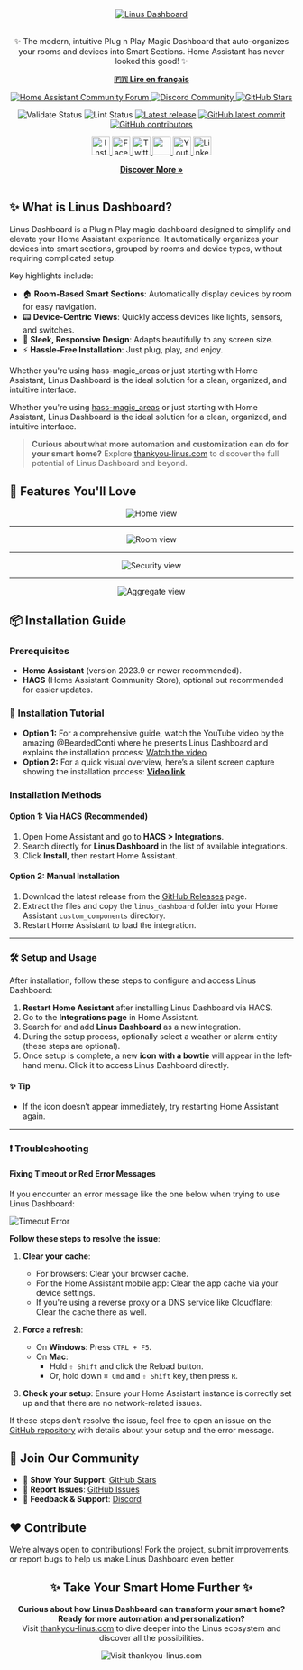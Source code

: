 <div align="center">
  <a href="https://thankyou-linus.com/">
    <img src="https://github.com/Thank-you-Linus/Linus-Dashboard/blob/main/images/screenshots/linus-dashboard-banner-en.jpg?raw=true" alt="Linus Dashboard">
  </a>
  <p align="center">
    <br>
    ✨ The modern, intuitive Plug n Play Magic Dashboard that auto-organizes your rooms and devices into Smart Sections. Home Assistant has never looked this good! ✨
    <br />
    <p align="center">
      <a href="README-fr.md"><strong>🇫🇷 Lire en français</strong></a>
    </p>
    <a href="https://community.home-assistant.io/t/looking-for-beta-testers-for-linus-dashboard-integration/804564">
      <img src="https://img.shields.io/badge/Home%20Assistant-Community%20Forum-blue?logo=home-assistant" alt="Home Assistant Community Forum"/>
    </a>
    <a href="https://discord.gg/cZ7NH4ex">
      <img src="https://discordapp.com/api/guilds/1104794215440978042/widget.png?style=shield" alt="Discord Community"/>
    </a>
    <a href="https://github.com/Thank-you-Linus/Linus-Dashboard/stargazers">
      <img src="https://img.shields.io/github/stars/Thank-you-Linus/Linus-Dashboard?style=social" alt="GitHub Stars"/>
    </a>
  </p>

  ![Validate Status](https://github.com/Thank-you-Linus/Linus-Dashboard/actions/workflows/validate.yml/badge.svg) ![Lint Status](https://github.com/Thank-you-Linus/Linus-Dashboard/actions/workflows/lint.yml/badge.svg) [![Latest release](https://img.shields.io/github/v/release/Thank-you-Linus/Linus-Dashboard.svg)](https://github.com/Thank-you-Linus/Linus-Dashboard/releases) [![GitHub latest commit](https://badgen.net/github/last-commit/Thank-you-Linus/Linus-Dashboard)](https://github.com/Thank-you-Linus/Linus-Dashboard/commit/) [![GitHub contributors](https://badgen.net/github/contributors/Thank-you-Linus/Linus-Dashboard)](https://GitHub.com/Thank-you-Linus/Linus-Dashboard/graphs/contributors/)

  <!-- Social icons section -->
  <p align="center">
    <a href="https://www.instagram.com/thankyoulinus.ai/">
      <img width="32px" alt="Instagram" title="Instagram" src="https://raw.githubusercontent.com/Thank-you-Linus/.github/master/images/socials/instagram.svg"/>
    </a>
    <a href="https://www.facebook.com/people/Thank-you-Linus/100093180180087/">
      <img width="32px" alt="Facebook" title="Facebook" src="https://raw.githubusercontent.com/Thank-you-Linus/.github/master/images/socials/facebook.svg"/>
    </a>
    <a href="https://twitter.com/i/flow/login?redirect_after_login=%2Fthank_you_Linus">
      <img width="32px" alt="Twitter" title="Twitter" src="https://raw.githubusercontent.com/Thank-you-Linus/.github/master/images/socials/x.svg"/>
    </a>
    <a href="https://discord.gg/ej2Xn4GTww" alt="Discord" title="Discord Server">
      <img width="32px" src="https://raw.githubusercontent.com/Thank-you-Linus/.github/master/images/socials/discord.svg"/>
    </a>
    <a href="https://www.youtube.com/channel/UCKXNON6Xtxp63z-GKoMyPWw">
      <img width="32px" alt="Youtube" title="Youtube" src="https://raw.githubusercontent.com/Thank-you-Linus/.github/master/images/socials/youtube.svg"/>
    </a>
    <a href="https://www.linkedin.com/company/thankyou-linus/">
      <img width="32px" alt="LinkedIn" title="LinkedIn" src="https://raw.githubusercontent.com/Thank-you-Linus/.github/master/images/socials/linkedin.svg"/>
    </a>
  </p>
    <a href="https://thankyou-linus.com/"><strong>Discover More »</strong></a>
    <br />
    <br />
  </div>




## ✨ What is Linus Dashboard?
Linus Dashboard is a Plug n Play magic dashboard designed to simplify and elevate your Home Assistant experience. It automatically organizes your devices into smart sections, grouped by rooms and device types, without requiring complicated setup.

Key highlights include:

- 🏠 **Room-Based Smart Sections**: Automatically display devices by room for easy navigation.
- 📟 **Device-Centric Views**: Quickly access devices like lights, sensors, and switches.
- 🎨 **Sleek, Responsive Design**: Adapts beautifully to any screen size.
- ⚡ **Hassle-Free Installation**: Just plug, play, and enjoy.

Whether you're using hass-magic_areas or just starting with Home Assistant, Linus Dashboard is the ideal solution for a clean, organized, and intuitive interface.

Whether you're using [hass-magic_areas](https://github.com/jseidl/hass-magic_areas) or just starting with Home Assistant, Linus Dashboard is the ideal solution for a clean, organized, and intuitive interface.



> **Curious about what more automation and customization can do for your smart home?**
> Explore [thankyou-linus.com](https://thankyou-linus.com/) to discover the full potential of Linus Dashboard and beyond.


## 🌟 Features You'll Love


<div align="center">
  <img src="https://github.com/Thank-you-Linus/Linus-Dashboard/blob/main/images/screenshots/home-view-en.jpg?raw=true" alt="Home view">
</div>

---

<div align="center">
  <img src="https://github.com/Thank-you-Linus/Linus-Dashboard/blob/main/images/screenshots/room-view-en.jpg?raw=true" alt="Room view">
</div>

---

<div align="center">
  <img src="https://github.com/Thank-you-Linus/Linus-Dashboard/blob/main/images/screenshots/security-view-en.jpg?raw=true" alt="Security view">
</div>

---

<div align="center">
  <img src="https://github.com/Thank-you-Linus/Linus-Dashboard/blob/main/images/screenshots/aggregate-views-en.jpg?raw=true" alt="Aggregate view">
</div>



## 📦 Installation Guide

### Prerequisites

- **Home Assistant** (version 2023.9 or newer recommended).
- **HACS** (Home Assistant Community Store), optional but recommended for easier updates.

### 🎥 **Installation Tutorial**

* **Option 1:** For a comprehensive guide, watch the YouTube video by the amazing @BeardedConti where he presents Linus Dashboard and explains the installation process: [Watch the video](https://www.youtube.com/watch?v=GHE_UIczBCQ&t=367s&ab_channel=BeardedTinker)
* **Option 2:** For a quick visual overview, here’s a silent screen capture showing the installation process: [**Video link**](https://youtu.be/MLkVmtXgNBE?si=clJ1sREewRWDkTnE)


### Installation Methods

#### Option 1: Via HACS (Recommended)

1. Open Home Assistant and go to **HACS > Integrations**.
2. Search directly for **Linus Dashboard** in the list of available integrations.
3. Click **Install**, then restart Home Assistant.

#### Option 2: Manual Installation

1. Download the latest release from the [GitHub Releases](https://github.com/Thank-you-Linus/Linus-Dashboard/releases) page.
2. Extract the files and copy the `linus_dashboard` folder into your Home Assistant `custom_components` directory.
3. Restart Home Assistant to load the integration.

---

### 🛠️ Setup and Usage

After installation, follow these steps to configure and access Linus Dashboard:

1. **Restart Home Assistant** after installing Linus Dashboard via HACS.
2. Go to the **Integrations page** in Home Assistant.
3. Search for and add **Linus Dashboard** as a new integration.
4. During the setup process, optionally select a weather or alarm entity (these steps are optional).
5. Once setup is complete, a new **icon with a bowtie** will appear in the left-hand menu. Click it to access Linus Dashboard directly.


#### ✨ Tip
- If the icon doesn’t appear immediately, try restarting Home Assistant again.


---

### ❗ Troubleshooting

#### Fixing Timeout or Red Error Messages

If you encounter an error message like the one below when trying to use Linus Dashboard:

![Timeout Error](https://github.com/Thank-you-Linus/Linus-Dashboard/blob/main/images/timeout-error.png?raw=true)

**Follow these steps to resolve the issue**:

1. **Clear your cache**:
   - For browsers: Clear your browser cache.
   - For the Home Assistant mobile app: Clear the app cache via your device settings.
   - If you're using a reverse proxy or a DNS service like Cloudflare: Clear the cache there as well.

2. **Force a refresh**:
   - On **Windows**: Press `CTRL + F5`.
   - On **Mac**:
     - Hold `⇧ Shift` and click the Reload button.
     - Or, hold down `⌘ Cmd` and `⇧ Shift` key, then press `R`.

3. **Check your setup**: Ensure your Home Assistant instance is correctly set up and that there are no network-related issues.

If these steps don’t resolve the issue, feel free to open an issue on the [GitHub repository](https://github.com/Thank-you-Linus/Linus-Dashboard/issues) with details about your setup and the error message.



## 📣 Join Our Community

- 🌟 **Show Your Support**: [GitHub Stars](https://github.com/Thank-you-Linus/Linus-Dashboard/stargazers)
- 🐛 **Report Issues**: [GitHub Issues](https://github.com/Thank-you-Linus/Linus-Dashboard/issues)
- 💬 **Feedback & Support**: [Discord](https://discord.gg/cZ7NH4ex)



## ❤️ Contribute

We’re always open to contributions! Fork the project, submit improvements, or report bugs to help us make Linus Dashboard even better.



<div align="center">
  <h2>✨ Take Your Smart Home Further ✨</h2>
  <p>
    <strong>Curious about how Linus Dashboard can transform your smart home? Ready for more automation and personalization?</strong><br>
    Visit <a href="https://thankyou-linus.com/">thankyou-linus.com</a> to dive deeper into the Linus ecosystem and discover all the possibilities.
  </p>
  <a href="https://thankyou-linus.com/" style="text-decoration: none;">
    <img src="https://github.com/Thank-you-Linus/Linus-Dashboard/blob/main/images/thank-you-linus.png?raw=true" alt="Visit thankyou-linus.com" >
  </a>
</div>
